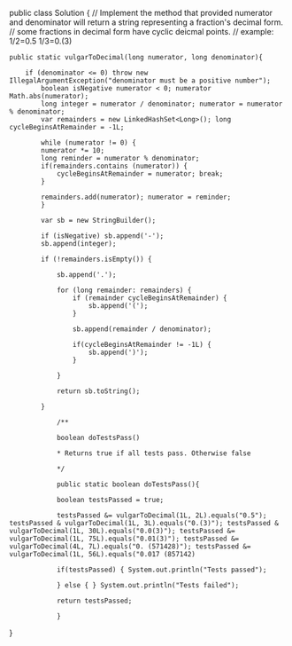 public class Solution {
    // Implement the method that provided numerator and denominator will return a string representing a fraction's decimal form.
    // some fractions in decimal form have cyclic deicmal points.
    // example:
    1/2=0.5
    1/3=0.(3)

    public static vulgarToDecimal(long numerator, long denominator){

        if (denominator <= 0) throw new IllegalArgumentException("denominator must be a positive number");
            boolean isNegative numerator < 0; numerator Math.abs(numerator);
            long integer = numerator / denominator; numerator = numerator % denominator;
            var remainders = new LinkedHashSet<Long>(); long cycleBeginsAtRemainder = -1L;

            while (numerator != 0) {
            numerator *= 10;
            long reminder = numerator % denominator;
            if(remainders.contains (numerator)) { 
                cycleBeginsAtRemainder = numerator; break;
            }

            remainders.add(numerator); numerator = reminder;
            }

            var sb = new StringBuilder();

            if (isNegative) sb.append('-');
            sb.append(integer);

            if (!remainders.isEmpty()) {

                sb.append('.');

                for (long remainder: remainders) {
                    if (remainder cycleBeginsAtRemainder) { 
                        sb.append('(');
                    }

                    sb.append(remainder / denominator);

                    if(cycleBeginsAtRemainder != -1L) { 
                        sb.append(')');
                    }

                }

                return sb.toString();

            }

                /**

                boolean doTestsPass()

                * Returns true if all tests pass. Otherwise false

                */

                public static boolean doTestsPass(){

                boolean testsPassed = true;

                testsPassed &= vulgarToDecimal(1L, 2L).equals("0.5"); testsPassed & vulgarToDecimal(1L, 3L).equals("0.(3)"); testsPassed & vulgarToDecimal(1L, 30L).equals("0.0(3)"); testsPassed &= vulgarToDecimal(1L, 75L).equals("0.01(3)"); testsPassed &= vulgarToDecimal(4L, 7L).equals("0. (571428)"); testsPassed &= vulgarToDecimal(1L, 56L).equals("0.017 (857142)

                if(testsPassed) { System.out.println("Tests passed");

                } else { } System.out.println("Tests failed");

                return testsPassed;

                }
}